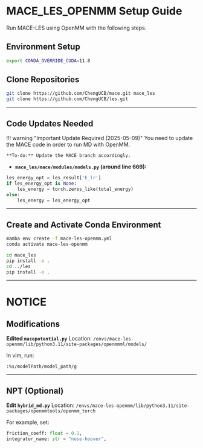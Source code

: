 # MACE_LES_OPENMM Setup Guide

Run MACE-LES using OpenMM with the following steps.

## **Environment Setup**

```bash
export CONDA_OVERRIDE_CUDA=11.8
```

## **Clone Repositories**

```bash
git clone https://github.com/ChengUCB/mace.git mace_les
git clone https://github.com/ChengUCB/les.git
```
---

## **Code Updates Needed**

!!! warning "Important Update Required (2025-05-09)"
    You need to update the MACE code in order to run MD with OpenMM.
    
    **To-do:** Update the MACE branch accordingly.

- **`mace_les/mace/modules/models.py` (around line 669):**

```python
les_energy_opt = les_result['E_lr']
if les_energy_opt is None:
    les_energy = torch.zeros_like(total_energy)
else:
    les_energy = les_energy_opt
```

---

## **Create and Activate Conda Environment**

```bash
mamba env create -f mace-les-openmm.yml
conda activate mace-les-openmm

cd mace_les
pip install -e .
cd ../les
pip install -e .
```




---

# NOTICE

## **Modifications**

**Edited `macepotential.py`**
Location:
`/envs/mace-les-openmm/lib/python3.11/site-packages/openmmml/models/`

In vim, run:

```
:%s/modelPath/model_path/g
```


---

## **NPT (Optional)**

**Edit `hybrid_md.py`**
Location:
`/envs/mace-les-openmm/lib/python3.11/site-packages/openmmtools/openmm_torch`

For example, set:

```python
friction_coeff: float = 0.1,
integrator_name: str = "nose-hoover",
```
